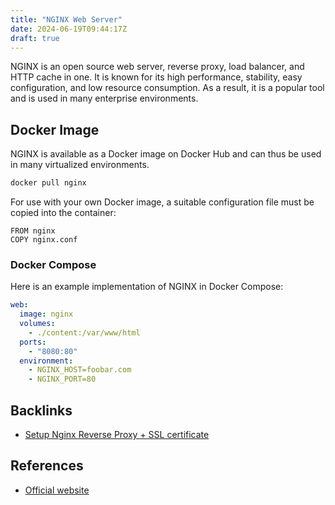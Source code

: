 ```yaml
---
title: "NGINX Web Server"
date: 2024-06-19T09:44:17Z
draft: true
---
```


NGINX is an open source web server, reverse proxy, load balancer, and HTTP cache in one. It is known for its high performance, stability, easy configuration, and low resource consumption. As a result, it is a popular tool and is used in many enterprise environments.

## Docker Image

NGINX is available as a Docker image on Docker Hub and can thus be used in many virtualized environments.

```bash
docker pull nginx
```

For use with your own Docker image, a suitable configuration file must be copied into the container:

```docker
FROM nginx
COPY nginx.conf
```

### Docker Compose

Here is an example implementation of NGINX in Docker Compose:

```yml
web:
  image: nginx
  volumes:
    - ./content:/var/www/html
  ports:
    - "8080:80"
  environment:
    - NGINX_HOST=foobar.com
    - NGINX_PORT=80
```

## Backlinks

- [Setup Nginx Reverse Proxy + SSL certificate](/posts/nginx-reverse-proxy)

## References

- [Official website](https://nginx.org/)
